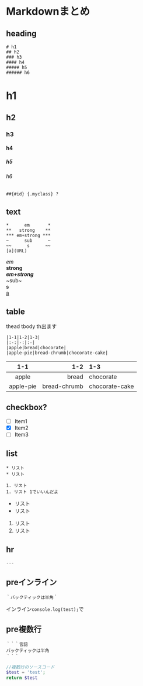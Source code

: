 # Markdownまとめ

## heading

```
# h1
## h2
### h3
#### h4
##### h5
###### h6
```

# h1
## h2
### h3
#### h4
##### h5
###### h6

```
##{#id} {.myclass} ?
```

## text

```
*      em       *
**   strong    **
*** em+strong ***
~      sub      ~
~~      s      ~~
[a](URL)
```

*em*  
**strong**  
***em+strong***  
~sub~  
~~s~~  
[a](URL)

## table

thead tbody th出ます 

```
|1-1|1-2|1-3|
|:-:|-:|:-|
|apple|bread|chocorate|
|apple-pie|bread-chrumb|chocorate-cake|
```
|1-1|1-2|1-3|
|:-:|-:|:-|
|apple|bread|chocorate|
|apple-pie|bread-chrumb|chocorate-cake|

## checkbox?
* [ ] Item1
* [x] Item2
* [ ] Item3

## list
```
* リスト
* リスト

1. リスト
1. リスト 1でいいんだよ
```

* リスト
* リスト

1. リスト
1. リスト

## hr

```
---
```

## preインライン

```
｀バックティックは半角｀
```

インライン`console.log(test);`で

## pre複数行

```
｀｀｀言語  
バックティックは半角  
｀｀｀
```

```php
//複数行のソースコード
$test = 'test';
return $test
```